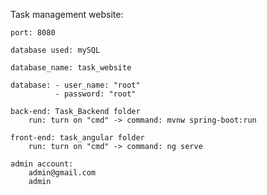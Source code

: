 Task management website: 
  
	port: 8080
  
	database used: mySQL
  
	database_name: task_website
  
	database: - user_name: "root"
              - password: "root"
  
	back-end: Task_Backend folder
    	run: turn on "cmd" -> command: mvnw spring-boot:run
  
	front-end: task_angular folder
    	run: turn on "cmd" -> command: ng serve
  
	admin account: 
    	admin@gmail.com
    	admin
